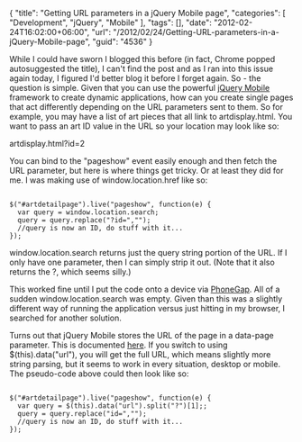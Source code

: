 {
	"title": "Getting URL parameters in a jQuery Mobile page",
	"categories": [
		"Development",
		"jQuery",
		"Mobile"
	],
	"tags": [],
	"date": "2012-02-24T16:02:00+06:00",
	"url": "/2012/02/24/Getting-URL-parameters-in-a-jQuery-Mobile-page",
	"guid": "4536"
}

While I could have sworn I blogged this before (in fact, Chrome popped autosuggested the title), I can't find the post and as I ran into this issue again today, I figured I'd better blog it before I forget again. So - the question is simple. Given that you can use the powerful <a href="http://www.jquerymobile.com">jQuery Mobile</a> framework to create dynamic applications, how can you create single pages that act differently depending on the URL parameters sent to them. So for example, you may have a list of art pieces that all link to artdisplay.html. You want to pass an art ID value in the URL so your location may look like so:
<!--more-->
<p>

artdisplay.html?id=2

<p>

You can bind to the "pageshow" event easily enough and then fetch the URL parameter, but here is where things get tricky. Or at least they did for me. I was making use of window.location.href like so:

<p>

<code>
$("#artdetailpage").live("pageshow", function(e) {
  var query = window.location.search;
  query = query.replace("?id=","");
  //query is now an ID, do stuff with it...
});
</code>

<p>

window.location.search returns just the query string portion of the URL. If I only have one parameter, then I can simply strip it out. (Note that it also returns the ?, which seems silly.) 

<p>

This worked fine until I put the code onto a device via <a href="http://www.phonegap.com">PhoneGap</a>. All of a sudden window.location.search was empty. Given than this was a slightly different way of running the application versus just hitting in my browser, I searched for another solution.

<p>

Turns out that jQuery Mobile stores the URL of the page in a data-page parameter. This is documented <a href="http://jquerymobile.com/demos/1.0.1/docs/pages/page-navmodel.html">here</a>. If you switch to using $(this).data("url"), you will get the full URL, which means slightly more string parsing, but it seems to work in every situation, desktop or mobile. The pseudo-code above could then look like so:

<p>

<code>
$("#artdetailpage").live("pageshow", function(e) {
  var query = $(this).data("url").split("?")[1];;
  query = query.replace("id=","");
  //query is now an ID, do stuff with it...
});
</code>